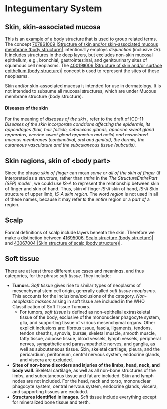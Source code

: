 # Integumentary System

## Skin, skin-associated mucosa

This is an example of a body structure that is used to group related terms. The concept [707861009 |Structure of skin and/or skin-associated mucous membrane (body structure)|](http://snomed.info/id/707861009) intentionally employs _disjunction_ (inclusive &#x4F;_&#x72;_).  It includes structures in the deep layers, but excludes non-skin mucosal epithelium, e.g., bronchial, gastrointestinal, and genitourinary sites of squamous cell neoplasms. The [400199006 |Structure of skin and/or surface epithelium (body structure)|](http://snomed.info/id/400199006) concept is used to represent the sites of these neoplasms.

Skin and/or skin-associated mucosa is intended for use in dermatology. It is not intended to subsume all mucosal structures, which are under Mucous membrane structure (body structure).

#### Diseases of the skin

For the meaning of _diseases of the skin_ , refer to the draft of ICD-11:  _Diseases of the skin incorporate conditions affecting the epidermis, its appendages (hair, hair follicle, sebaceous glands, apocrine sweat gland apparatus, eccrine sweat gland apparatus and nails) and associated mucous membranes (conjunctival, oral and genital), the dermis, the cutaneous vasculature and the subcutaneous tissue (subcutis)._

## Skin regions, skin of \<body part>

Since the phrase _skin of finger_ can mean _some or all of the skin of finger_ (if interpreted as a _structure_, rather than _entire_ in the _The StructureEntirePart (SEP) model_ , we could use _IS-A_ to represent the relationship between skin of finger and skin of hand. Thus, skin of finger _IS-A_ skin of hand, _IS-A_ Skin structure of upper limb, _IS-A_ _skin region_. The word _region_ is not used in all of these names, because it may refer to the _entire_ region or a _part of_ a region.

## Scalp

Formal definitions of scalp include layers beneath the skin. Therefore we make a distinction between [41695006 |Scalp structure (body structure)|](http://snomed.info/id/41695006) and [43067004 |Skin structure of scalp (body structure)|](http://snomed.info/id/43067004).

## Soft tissue

There are at least three different use cases and meanings, and thus categories, for the phrase _soft tissue._ They include:

* **Tumors**. _Soft tissue_ gives rise to similar types of neoplasms of mesenchymal stem cell origin, generally called _soft tissue neoplasms_. This accounts for the inclusions/exclusions of the category. _Non-neoplastic masses_ arising in soft tissue are included in the WHO Classification of Soft Tissue Tumours.
  * For tumors, _soft tissue_ is defined as non-epithelial extraskeletal tissue of the body, exclusive of the mononuclear phagocyte system, glia, and supporting tissue of various mesenchymal organs. Other explicit inclusions are: fibrous tissue, fascia, ligaments, tendons, tendon sheaths, synovia, bursae, skeletal muscle, smooth muscle, fatty tissue, adipose tissue, blood vessels, lymph vessels, peripheral nerves, sympathetic and parasympathetic nerves, and ganglia, as well as subcutaneous tissue. Skin, skeletal cartilage, pleura, and the pericardium, peritoneum, central nervous system, endocrine glands, and viscera are excluded.
* **Sites of non-bone disorders and injuries of the limbs, head, neck, and body wall**. Skeletal cartilage, as well as all non-bone structures of the limbs, and subcutaneous tissue and fat are included. Skin and lymph nodes are not included. For the head, neck and torso, mononuclear phagocyte system, central nervous system, endocrine glands, viscera, and supporting tissues are excluded.
* **Structures identified in images**. Soft tissue include everything except for mineralized bone tissue and teeth.
